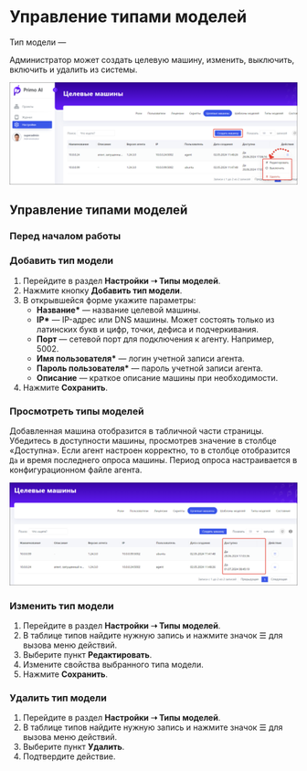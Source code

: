 # Управление типами моделей

Тип модели — 

Администратор может создать целевую машину, изменить, выключить, включить и удалить из системы.


![](<../../../.gitbook/assets1/primo-ai/machines-main.png>)


## Управление типами моделей

### Перед началом работы



### Добавить тип модели

1. Перейдите в раздел **Настройки ➝ Типы моделей**. 
1. Нажмите кнопку **Добавить тип модели**.
1. В открывшейся форме укажите параметры:
   * **Название\*** — название целевой машины.
   * **IP\*** — IP-адрес или DNS машины. Может состоять только из латинских букв и цифр, точки, дефиса и подчеркивания.
   * **Порт** — сетевой порт для подключения к агенту. Например, 5002.
   * **Имя пользователя\*** — логин учетной записи агента. 
   * **Пароль пользователя\*** — пароль учетной записи агента.
   * **Описание** — краткое описание машины при необходимости.
1. Нажмите **Сохранить**.

### Просмотреть типы моделей
Добавленная машина отобразится в табличной части страницы. Убедитесь в доступности машины, просмотрев значение в столбце «Доступна». Если агент настроен корректно, то в столбце отобразится `Да` и время последнего опроса машины. Период опроса настраивается в конфигурационном файле агента.

![](<../../../.gitbook/assets1/primo-ai/available-machines.png>)


### Изменить тип модели

1. Перейдите в раздел **Настройки ➝ Типы моделей**.
2. В таблице типов найдите нужную запись и нажмите значок ☰ для вызова меню действий.
3. Выберите пункт **Редактировать**.
4. Измените свойства выбранного типа модели.
5. Нажмите **Сохранить**.


### Удалить тип модели

1. Перейдите в раздел **Настройки ➝ Типы моделей**.
2. В таблице типов найдите нужную запись и нажмите значок ☰ для вызова меню действий.
3. Выберите пункт **Удалить**.
4. Подтвердите действие.
